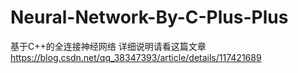 # Neural-Network-By-C-Plus-Plus
基于C++的全连接神经网络
详细说明请看这篇文章
https://blog.csdn.net/qq_38347393/article/details/117421689
